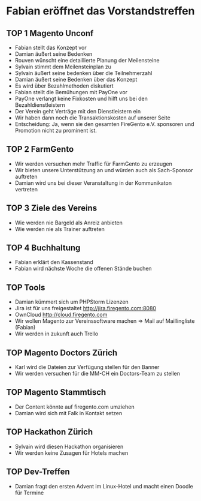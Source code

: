 
Fabian eröffnet das Vorstandstreffen
===========================

TOP 1 Magento Unconf
---------------------------
- Fabian stellt das Konzept vor
- Damian äußert seine Bedenken
- Rouven wünscht eine detaillierte Planung der Meilensteine
- Sylvain stimmt dem Meilensteinplan zu
- Sylvain äußert seine bedenken über die Teilnehmerzahl
- Damian äußert seine Bedenken über das Konzept
- Es wird über Bezahlmethoden diskutiert
- Fabian stellt die Bemühungen mit PayOne vor
- PayOne verlangt keine Fixkosten und hilft uns bei den Bezahldienstleistern
- Der Verein geht Verträge mit den Dienstleistern ein
- Wir haben dann noch die Transaktionskosten auf unserer Seite
- Entscheidung: Ja, wenn sie den gesamten FireGento e.V. sponsoren und Promotion nicht zu prominent ist.


TOP 2 FarmGento
--------------------
- Wir werden versuchen mehr Traffic für FarmGento zu erzeugen
- Wir bieten unsere Unterstützung an und würden auch als Sach-Sponsor auftreten
- Damian wird uns bei dieser Veranstaltung in der Kommunikaton vertreten

TOP 3 Ziele des Vereins
----------------------------
- Wie werden nie Bargeld als Anreiz anbieten
- Wie werden nie als Trainer auftreten

TOP 4 Buchhaltung
-----------------------
- Fabian erklärt den Kassenstand
- Fabian wird nächste Woche die offenen Stände buchen

TOP Tools
------------
- Damian kümmert sich um PHPStorm Lizenzen
- Jira ist für uns freigestaltet http://jira.firegento.com:8080
- OwnCloud http://cloud.firegento.com
- Wir wollen Magento zur Vereinssoftware machen => Mail auf Maillingliste (Fabian)
- Wir werden in zukunft auch Trello

TOP Magento Doctors Zürich
----------------------------------
- Karl wird die Dateien zur Verfügung stellen für den Banner
- Wir werden versuchen für die MM-CH ein Doctors-Team zu stellen

TOP Magento Stammtisch
-------------------------------
- Der Content könnte auf firegento.com umziehen
- Damian wird sich mit Falk in Kontakt setzen

TOP Hackathon Zürich
--------------------------
- Sylvain wird diesen Hackathon organisieren
- Wir werden keine Zusagen für Hotels machen

TOP Dev-Treffen
-------------------
- Damian fragt den ersten Advent im Linux-Hotel und macht einen Doodle für Termine

